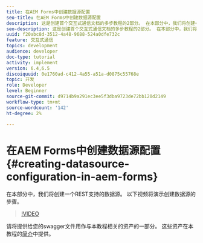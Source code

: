 ```yaml
---
title: 在AEM Forms中创建数据源配置
seo-title: 在AEM Forms中创建数据源配置
description: 这是创建首个交互式通信文档的多步教程的2部分。 在本部分中，我们将创建一个REST支持的数据源。  以下视频将演示创建数据源的步骤。
seo-description: 这是创建首个交互式通信文档的多步教程的2部分。 在本部分中，我们将创建一个REST支持的数据源。  以下视频将演示创建数据源的步骤。
uuid: f20abc8d-3512-4a48-9688-524a0dfe732c
feature: 交互式通信
topics: development
audience: developer
doc-type: tutorial
activity: implement
version: 6.4,6.5
discoiquuid: 0e1760ad-c412-4a55-a51a-d0875c55768e
topic: 开发
role: Developer
level: Beginner
source-git-commit: d9714b9a291ec3ee5f3dba9723de72bb120d2149
workflow-type: tm+mt
source-wordcount: '142'
ht-degree: 2%

---
```



# 在AEM Forms中创建数据源配置{#creating-datasource-configuration-in-aem-forms}

在本部分中，我们将创建一个REST支持的数据源。  以下视频将演示创建数据源的步骤。

>[!VIDEO](https://video.tv.adobe.com/v/22344/?quality=9&learn=on)

请将提供给您的swagger文件用作与本教程相关的资产的一部分。 这些资产在本教程的[简介](introduction.md)中提供。
